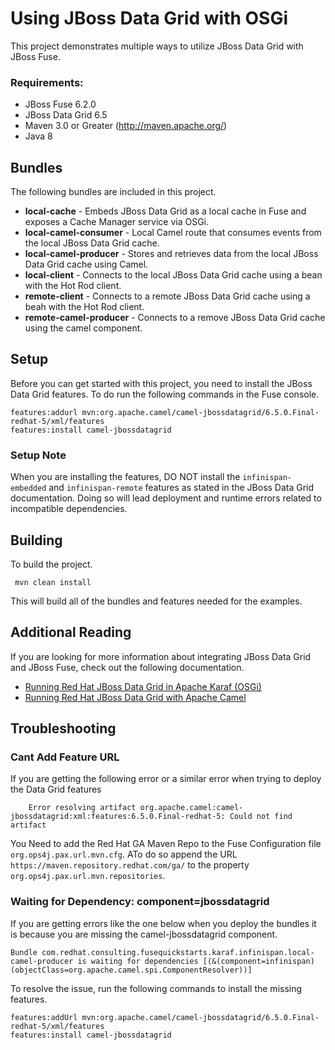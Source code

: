 Using JBoss Data Grid with OSGi
====================================
This project demonstrates multiple ways to utilize JBoss Data Grid with JBoss Fuse.

### Requirements:
 * JBoss Fuse 6.2.0
 * JBoss Data Grid 6.5
 * Maven 3.0 or Greater (http://maven.apache.org/)
 * Java 8

Bundles
-----------------------
The following bundles are included in this project.

 * **local-cache** - Embeds JBoss Data Grid as a local cache in Fuse and exposes a Cache Manager service via OSGi.
 * **local-camel-consumer** - Local Camel route that consumes events from the local JBoss Data Grid cache.
 * **local-camel-producer** - Stores and retrieves data from the local JBoss Data Grid cache using Camel.
 * **local-client** - Connects to the local JBoss Data Grid cache using a bean with the Hot Rod client.
 * **remote-client** - Connects to a remote JBoss Data Grid cache using a beah with the Hot Rod client.
 * **remote-camel-producer** - Connects to a remove JBoss Data Grid cache using the camel component.

Setup
-----------------------
Before you can get started with this project, you need to install the JBoss Data Grid features. To do run the following commands in the Fuse console.

    features:addurl mvn:org.apache.camel/camel-jbossdatagrid/6.5.0.Final-redhat-5/xml/features
    features:install camel-jbossdatagrid
    
### Setup Note ###
When you are installing the features, DO NOT install the `infinispan-embedded` and `infinispan-remote` features as stated in the JBoss Data Grid documentation. Doing so will lead deployment and runtime errors related to incompatible dependencies.

Building
-----------------------
To build the project.

     mvn clean install

This will build all of the bundles and features needed for the examples.

Additional Reading
-----------------------
If you are looking for more information about integrating JBoss Data Grid and JBoss Fuse, check out the following documentation.

- [Running Red Hat JBoss Data Grid in Apache Karaf (OSGi)](https://access.redhat.com/documentation/en-US/Red_Hat_JBoss_Data_Grid/6.5/html/Getting_Started_Guide/sect-Running_Red_Hat_JBoss_Data_Grid_in_Karaf_OSGi.html)
- [Running Red Hat JBoss Data Grid with Apache Camel](https://access.redhat.com/documentation/en-US/Red_Hat_JBoss_Data_Grid/6.5/html/Getting_Started_Guide/chap-Running_Red_Hat_JBoss_Data_Grid_with_Apache_Camel.html)

Troubleshooting
-----------------------

### Cant Add Feature URL ###
If you are getting the following error or a similar error when trying to deploy the Data Grid features

    	Error resolving artifact org.apache.camel:camel-jbossdatagrid:xml:features:6.5.0.Final-redhat-5: Could not find artifact

You Need to add the Red Hat GA Maven Repo to the Fuse Configuration file `org.ops4j.pax.url.mvn.cfg`. ATo do so append the URL `https://maven.repository.redhat.com/ga/` to the property `org.ops4j.pax.url.mvn.repositories`.

### Waiting for Dependency: component=jbossdatagrid ###
If you are getting errors like the one below when you deploy the bundles it is because you are missing the camel-jbossdatagrid component.

    Bundle com.redhat.consulting.fusequickstarts.karaf.infinispan.local-camel-producer is waiting for dependencies [(&(component=infinispan)(objectClass=org.apache.camel.spi.ComponentResolver))]

To resolve the issue, run the following commands to install the missing features.

    features:addUrl mvn:org.apache.camel/camel-jbossdatagrid/6.5.0.Final-redhat-5/xml/features
    features:install camel-jbossdatagrid
